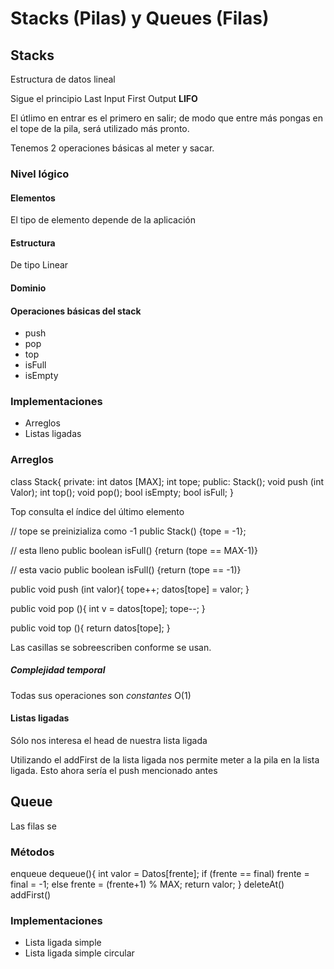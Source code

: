 # Stacks (Pilas) y Queues (Filas)

## Stacks

Estructura de datos lineal

Sigue el principio Last Input First Output **LIFO**

El útlimo en entrar es el primero en salir; de modo que entre más pongas en el tope de la pila, será utilizado más pronto.

Tenemos 2 operaciones básicas al meter y sacar.

### Nivel lógico 

#### Elementos

El tipo de elemento depende de la aplicación

#### Estructura

De tipo Linear

#### Dominio

#### Operaciones básicas del stack

- push
- pop
- top
- isFull
- isEmpty

### Implementaciones

- Arreglos
- Listas ligadas

### Arreglos

class Stack{
    private:
        int datos [MAX];
        int tope;
    public:
        Stack();
        void push (int Valor);
        int top();
        void pop();
        bool isEmpty;
        bool isFull;
}

Top consulta el índice del último elemento

// tope se preinizializa como -1
public Stack() {tope = -1};

// esta lleno
public boolean isFull() {return (tope == MAX-1)}

// esta vacio
public boolean isFull() {return (tope == -1)}

public void push (int valor){
    tope++;
    datos[tope] = valor;
}

public void pop (){
    int v = datos[tope];
    tope--;
}

public void top (){
    return datos[tope];
}

Las casillas se sobreescriben conforme se usan.

##### Complejidad temporal

Todas sus operaciones son *constantes* O(1)

#### Listas ligadas

Sólo nos interesa el head de nuestra lista ligada 

Utilizando el addFirst de la lista ligada nos permite meter a la pila en la lista ligada. Esto ahora sería el push mencionado antes

## Queue

Las filas se

### Métodos

enqueue
dequeue(){
    int valor = Datos[frente];
    if (frente == final)
        frente = final = -1;
    else
        frente = (frente+1) % MAX;
    return valor;
}
deleteAt()
addFirst()


### Implementaciones

- Lista ligada simple
- Lista ligada simple circular